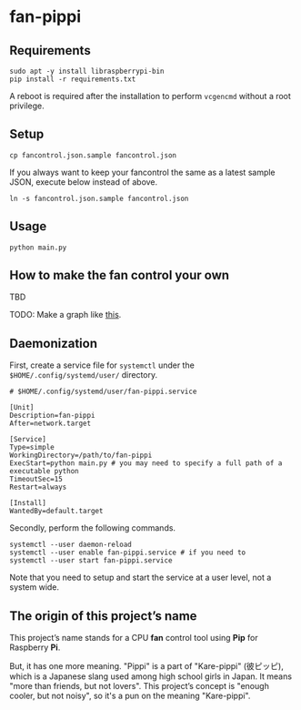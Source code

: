 # fan-pippi

## Requirements

```shell
sudo apt -y install libraspberrypi-bin
pip install -r requirements.txt
```

A reboot is required after the installation to perform `vcgencmd` without a root privilege.

## Setup

```shell
cp fancontrol.json.sample fancontrol.json
```

If you always want to keep your fancontrol the same as a latest sample JSON, execute below instead of above.

```shell
ln -s fancontrol.json.sample fancontrol.json
```

## Usage

```shell
python main.py
```

## How to make the fan control your own
TBD

TODO: Make a graph like [this](https://www.google.com/search?q=cpu+fan+control&tbm=isch#imgrc=uiX82SZ311m20M).

## Daemonization
First, create a service file for `systemctl` under the `$HOME/.config/systemd/user/` directory.

```shell
# $HOME/.config/systemd/user/fan-pippi.service

[Unit]
Description=fan-pippi
After=network.target

[Service]
Type=simple
WorkingDirectory=/path/to/fan-pippi
ExecStart=python main.py # you may need to specify a full path of a executable python
TimeoutSec=15
Restart=always

[Install]
WantedBy=default.target
```

Secondly, perform the following commands.

```shell
systemctl --user daemon-reload
systemctl --user enable fan-pippi.service # if you need to
systemctl --user start fan-pippi.service
```

Note that you need to setup and start the service at a user level, not a system wide.

## The origin of this project’s name

This project’s name stands for a CPU **fan** control tool using **Pip** for Raspberry **Pi**.

But, it has one more meaning. "Pippi" is a part of "Kare-pippi" (彼ピッピ), which is a Japanese slang used among high school girls in Japan. It means "more than friends, but not lovers". This project’s concept is "enough cooler, but not noisy", so it's a pun on the meaning "Kare-pippi".

